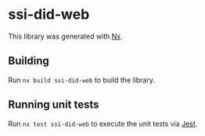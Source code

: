 # ssi-did-web

This library was generated with [Nx](https://nx.dev).

## Building

Run `nx build ssi-did-web` to build the library.

## Running unit tests

Run `nx test ssi-did-web` to execute the unit tests via [Jest](https://jestjs.io).
